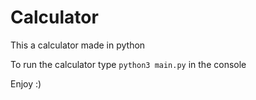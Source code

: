 # Calculator

This a calculator made in python

To run the calculator type `python3 main.py` in the console

Enjoy :)